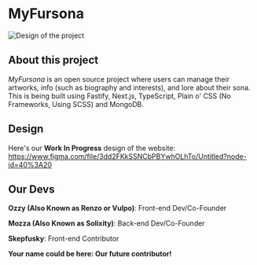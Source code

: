 # MyFursona

![Design of the project](https://cdn.discordapp.com/attachments/928630858934530128/957364494147928084/Group_11.png)

## About this project

*MyFursona* is an open source project where users can manage their artworks, info (such as biography and interests), and lore about their sona. This is being built using Fastify, Next.js, TypeScript, Plain o' CSS (No Frameworks, Using SCSS) and MongoDB.

## Design

Here's our **Work In Progress** design of the website: https://www.figma.com/file/3dd2FKkSSNCbPBYwhOLhTo/Untitled?node-id=40%3A20

## Our Devs

**Ozzy (Also Known as Renzo or Vulpo)**: Front-end Dev/Co-Founder

**Mozza (Also Known as Solixity)**: Back-end Dev/Co-Founder

**Skepfusky**: Front-end Contributor 

**Your name could be here: Our future contributor!**
